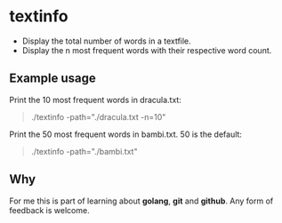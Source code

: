 textinfo
========

* Display the total number of words in a textfile.
* Display the n most frequent words with their respective word count.

## Example usage

Print the 10 most frequent words in dracula.txt:
> ./textinfo -path="./dracula.txt -n=10"

Print the 50 most frequent words in bambi.txt. 50 is the default:
> ./textinfo -path="./bambi.txt"

## Why

For me this is part of learning about **golang**, **git** and **github**. Any form of feedback is welcome.
